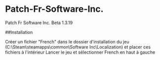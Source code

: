 # Patch-Fr-Software-Inc.
Patch Fr Software Inc. Beta 1.3.19

##Installation

Créer un fichier "French" dans le dossier d'installation du jeu (C:\Steam\steamapps\common\Software Inc\Localization) et placer ces fichiers à l'intérieur
Lancer le jeu et sélectionner French en haut à gauche
